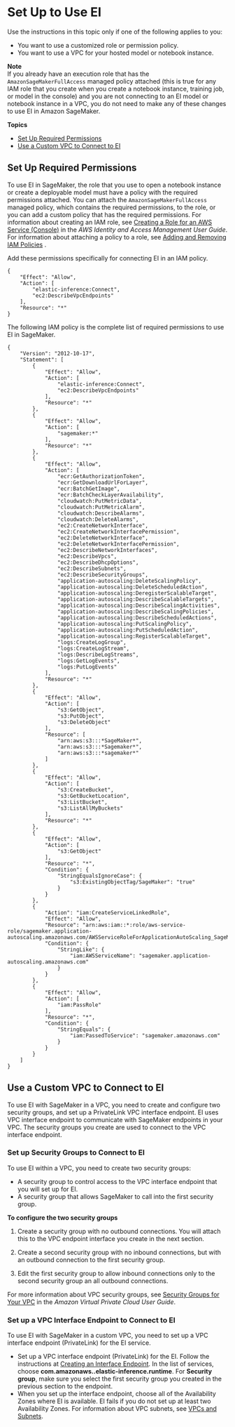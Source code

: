 # Set Up to Use EI<a name="ei-setup"></a>

Use the instructions in this topic only if one of the following applies to you:
+ You want to use a customized role or permission policy\.
+ You want to use a VPC for your hosted model or notebook instance\.

**Note**  
If you already have an execution role that has the `AmazonSageMakerFullAccess` managed policy attached \(this is true for any IAM role that you create when you create a notebook instance, training job, or model in the console\) and you are not connecting to an EI model or notebook instance in a VPC, you do not need to make any of these changes to use EI in Amazon SageMaker\.

**Topics**
+ [Set Up Required Permissions](#ei-setup-permissions)
+ [Use a Custom VPC to Connect to EI](#ei-setup-custom-vpc)

## Set Up Required Permissions<a name="ei-setup-permissions"></a>

To use EI in SageMaker, the role that you use to open a notebook instance or create a deployable model must have a policy with the required permissions attached\. You can attach the `AmazonSageMakerFullAccess` managed policy, which contains the required permissions, to the role, or you can add a custom policy that has the required permissions\. For information about creating an IAM role, see [Creating a Role for an AWS Service \(Console\)](https://docs.aws.amazon.com/IAM/latest/UserGuide/id_roles_create_for-service.html#roles-creatingrole-service-console) in the *AWS Identity and Access Management User Guide*\. For information about attaching a policy to a role, see [Adding and Removing IAM Policies](https://docs.aws.amazon.com/IAM/latest/UserGuide/access_policies_manage-attach-detach.html) \.

Add these permissions specifically for connecting EI in an IAM policy\.

```
{
    "Effect": "Allow",
    "Action": [
        "elastic-inference:Connect",
        "ec2:DescribeVpcEndpoints"
    ],
    "Resource": "*"
}
```

The following IAM policy is the complete list of required permissions to use EI in SageMaker\.

```
{
    "Version": "2012-10-17",
    "Statement": [
        {
            "Effect": "Allow",
            "Action": [
                "elastic-inference:Connect",
                "ec2:DescribeVpcEndpoints"
            ],
            "Resource": "*"
        },
        {
            "Effect": "Allow",
            "Action": [
                "sagemaker:*"
            ],
            "Resource": "*"
        },
        {
            "Effect": "Allow",
            "Action": [
                "ecr:GetAuthorizationToken",
                "ecr:GetDownloadUrlForLayer",
                "ecr:BatchGetImage",
                "ecr:BatchCheckLayerAvailability",
                "cloudwatch:PutMetricData",
                "cloudwatch:PutMetricAlarm",
                "cloudwatch:DescribeAlarms",
                "cloudwatch:DeleteAlarms",
                "ec2:CreateNetworkInterface",
                "ec2:CreateNetworkInterfacePermission",
                "ec2:DeleteNetworkInterface",
                "ec2:DeleteNetworkInterfacePermission",
                "ec2:DescribeNetworkInterfaces",
                "ec2:DescribeVpcs",
                "ec2:DescribeDhcpOptions",
                "ec2:DescribeSubnets",
                "ec2:DescribeSecurityGroups",
                "application-autoscaling:DeleteScalingPolicy",
                "application-autoscaling:DeleteScheduledAction",
                "application-autoscaling:DeregisterScalableTarget",
                "application-autoscaling:DescribeScalableTargets",
                "application-autoscaling:DescribeScalingActivities",
                "application-autoscaling:DescribeScalingPolicies",
                "application-autoscaling:DescribeScheduledActions",
                "application-autoscaling:PutScalingPolicy",
                "application-autoscaling:PutScheduledAction",
                "application-autoscaling:RegisterScalableTarget",
                "logs:CreateLogGroup",
                "logs:CreateLogStream",
                "logs:DescribeLogStreams",
                "logs:GetLogEvents",
                "logs:PutLogEvents"
            ],
            "Resource": "*"
        },
        {
            "Effect": "Allow",
            "Action": [
                "s3:GetObject",
                "s3:PutObject",
                "s3:DeleteObject"
            ],
            "Resource": [
                "arn:aws:s3:::*SageMaker*",
                "arn:aws:s3:::*Sagemaker*",
                "arn:aws:s3:::*sagemaker*"
            ]
        },
        {
            "Effect": "Allow",
            "Action": [
                "s3:CreateBucket",
                "s3:GetBucketLocation",
                "s3:ListBucket",
                "s3:ListAllMyBuckets"
            ],
            "Resource": "*"
        },
        {
            "Effect": "Allow",
            "Action": [
                "s3:GetObject"
            ],
            "Resource": "*",
            "Condition": {
                "StringEqualsIgnoreCase": {
                    "s3:ExistingObjectTag/SageMaker": "true"
                }
            }
        },
        {
            "Action": "iam:CreateServiceLinkedRole",
            "Effect": "Allow",
            "Resource": "arn:aws:iam::*:role/aws-service-role/sagemaker.application-autoscaling.amazonaws.com/AWSServiceRoleForApplicationAutoScaling_SageMakerEndpoint",
            "Condition": {
                "StringLike": {
                    "iam:AWSServiceName": "sagemaker.application-autoscaling.amazonaws.com"
                }
            }
        },
        {
            "Effect": "Allow",
            "Action": [
                "iam:PassRole"
            ],
            "Resource": "*",
            "Condition": {
                "StringEquals": {
                    "iam:PassedToService": "sagemaker.amazonaws.com"
                }
            }
        }
    ]
}
```

## Use a Custom VPC to Connect to EI<a name="ei-setup-custom-vpc"></a>

To use EI with SageMaker in a VPC, you need to create and configure two security groups, and set up a PrivateLink VPC interface endpoint\. EI uses VPC interface endpoint to communicate with SageMaker endpoints in your VPC\. The security groups you create are used to connect to the VPC interface endpoint\.

### Set up Security Groups to Connect to EI<a name="ei-setup-security-groups"></a>

To use EI within a VPC, you need to create two security groups:
+ A security group to control access to the VPC interface endpoint that you will set up for EI\.
+ A security group that allows SageMaker to call into the first security group\.

**To configure the two security groups**

1. Create a security group with no outbound connections\. You will attach this to the VPC endpoint interface you create in the next section\.

1. Create a second security group with no inbound connections, but with an outbound connection to the first security group\.

1. Edit the first security group to allow inbound connections only to the second security group an all outbound connections\.

For more information about VPC security groups, see [Security Groups for Your VPC](https://docs.aws.amazon.com/vpc/latest/userguide/VPC_SecurityGroups.html) in the *Amazon Virtual Private Cloud User Guide*\.

### Set up a VPC Interface Endpoint to Connect to EI<a name="ei-setup-privatelink"></a>

To use EI with SageMaker in a custom VPC, you need to set up a VPC interface endpoint \(PrivateLink\) for the EI service\.
+ Set up a VPC interface endpoint \(PrivateLink\) for the EI\. Follow the instructions at [Creating an Interface Endpoint](https://docs.aws.amazon.com/vpc/latest/userguide/vpce-interface.html#create-interface-endpoint)\. In the list of services, choose **com\.amazonaws\.<region>\.elastic\-inference\.runtime**\. For **Security group**, make sure you select the first security group you created in the previous section to the endpoint\.
+ When you set up the interface endpoint, choose all of the Availability Zones where EI is available\. EI fails if you do not set up at least two Availability Zones\. For information about VPC subnets, see [VPCs and Subnets](https://docs.aws.amazon.com/vpc/latest/userguide/VPC_Subnets.html)\.